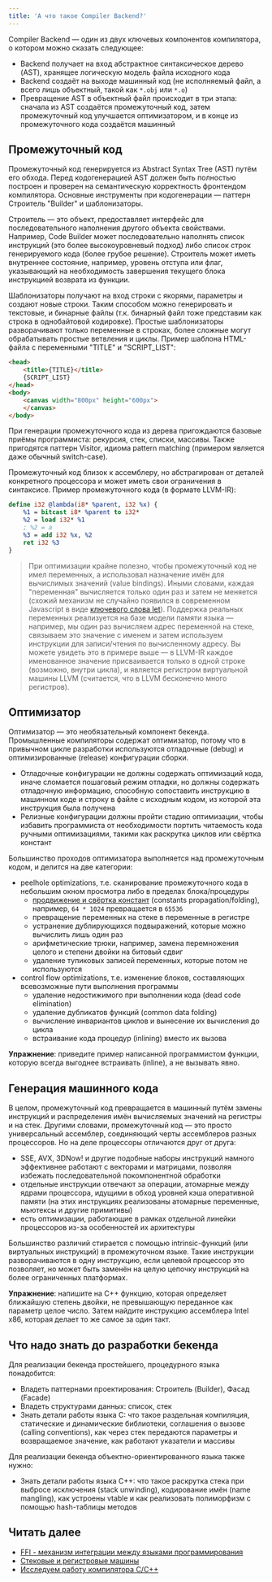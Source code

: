 ```yaml
---
title: 'А что такое Compiler Backend?'
---
```


Compiler Backend — один из двух ключевых компонентов компилятора, о котором можно сказать следующее:

- Backend получает на вход абстрактное синтаксическое дерево (AST), хранящее логическую модель файла исходного кода
- Backend создаёт на выходе машинный код (не исполняемый файл, а всего лишь объектный, такой как `*.obj` или `*.o`)
- Превращение AST в объектный файл происходит в три этапа: сначала из AST создаётся промежуточный код, затем промежуточный код улучшается оптимизатором, и в конце из промежуточного кода создаётся машинный

## Промежуточный код

Промежуточный код генерируется из Abstract Syntax Tree (AST) путём его обхода. Перед кодогенерацией AST должен быть полностью построен и проверен на семантическую корректность фронтендом компилятора. Основные инструменты при кодогенерации — паттерн Строитель "Builder" и шаблонизаторы.

Строитель — это объект, предоставляет интерфейс для последовательного наполнения другого объекта свойствами. Например, Code Builder может последовательно наполнять список инструкций (это более высокоуровневый подход) либо список строк генерируемого кода (более грубое решение). Строитель может иметь внутреннее состояние, например, уровень отступа или флаг, указывающий на необходимость завершения текущего блока инструкцией возврата из функции.

Шаблонизаторы получают на вход строки с якорями, параметры и создают новые строки. Таким способом можно генерировать и текстовые, и бинарные файлы (т.к. бинарный файл тоже представим как строка в однобайтовой кодировке). Простые шаблонизаторы разворачивают только переменные в строках, более сложные могут обрабатывать простые ветвления и циклы. Пример шаблона HTML-файла с переменными "TITLE" и "SCRIPT_LIST":

```html
<head>
    <title>{TITLE}</title>
    {SCRIPT_LIST}
</head>
<body>
    <canvas width="800px" height="600px">
    </canvas>
</body>
```

При генерации промежуточного кода из дерева пригождаются базовые приёмы программиста: рекурсия, стек, списки, массивы. Также пригодятся паттерн Visitor, идиома pattern matching (примером является даже обычный switch-case).

Промежуточный код близок к ассемблеру, но абстрагирован от деталей конкретного процессора и может иметь свои ограничения в синтаксисе. Пример промежуточного кода (в формате LLVM-IR):

```llvm
define i32 @lambda(i8* %parent, i32 %x) {
    %1 = bitcast i8* %parent to i32*
    %2 = load i32* %1
    ; %2 = a
    %3 = add i32 %x, %2
    ret i32 %3
}
```

> При оптимизации крайне полезно, чтобы промежуточный код не имел переменных, а использовал назначение имён для вычислимых значений (value bindings). Иными словами, каждая "переменная" вычисляется только один раз и затем не меняется (схожий механизм не случайно появился в современном Javascript в виде [ключевого слова let](https://learn.javascript.ru/let-const)). Поддержка реальных переменных реализуется на базе модели памяти языка — например, мы один раз вычисляем адрес переменной на стеке, связываем это значение с именем и затем используем инструкции для записи/чтения по вычисленному адресу. Вы можете увидеть это в примере выше — в LLVM-IR каждое именованное значение присваивается только в одной строке (возможно, внутри цикла), и является регистром виртуальной машины LLVM (считается, что в LLVM бесконечно много регистров).

## Оптимизатор

Оптимизатор — это необязательный компонент бекенда. Промышленные компиляторы содержат оптимизатор, потому что в привычном цикле разработки используются отладочные (debug) и оптимизированные (release) конфигурации сборки.

- Отладочные конфигурации не должны содержать оптимизаций кода, иначе сломается пошаговый режим отладки, но должны содержать отладочную информацию, способную сопоставить инструкцию в машинном коде и строку в файле с исходным кодом, из которой эта инструкция была получена
- Релизные конфигурации должны пройти стадию оптимизации, чтобы избавить программиста от необходимости портить читаемость кода ручными оптимизациями, такими как раскрутка циклов или свёртка констант

Большинство проходов оптимизатора выполняется над промежуточным кодом, и делится на две категории:

 - peelhole optimizations, т.е. сканирование промежуточного кода в небольшим окном просмотра либо в пределах блока/процедуры
    - [продвижение и свёртка констант](https://ru.wikipedia.org/wiki/%D0%A1%D0%B2%D1%91%D1%80%D1%82%D0%BA%D0%B0_%D0%BA%D0%BE%D0%BD%D1%81%D1%82%D0%B0%D0%BD%D1%82) (constants propagation/folding), например, `64 * 1024` превращается в `65536`
    - превращение переменных на стеке в переменные в регистре
    - устранение дублирующихся подвыражений, которые можно вычислить лишь один раз
    - арифметические трюки, например, замена перемножения целого и степени двойки на битовый сдвиг
    - удаление тупиковых записей переменных, которые потом не используются
 - control flow optimizations, т.е. изменение блоков, составляющих всевозможные пути выполнения программы
    - удаление недостижимого при выполнении кода (dead code elimination)
    - удаление дубликатов функций (common data folding)
    - вычисление инвариантов циклов и вынесение их вычисления до цикла
    - встраивание кода процедур (inlining) вместо их вызова

**Упражнение**: приведите пример написанной программистом функции, которую всегда выгоднее встраивать (inline), а не вызывать явно.

## Генерация машинного кода

В целом, промежуточный код превращается в машинный путём замены инструкций и распределения имён вычисляемых значений на регистры и на стек. Другими словами, промежуточный код — это просто универсальный ассемблер, соединяющий черты ассемблеров разных процессоров. Но на деле процессоры отличаются друг от друга:

- SSE, AVX, 3DNow! и другие подобные наборы инструкций намного эффективнее работают с векторами и матрицами, позволяя избежать последовательной покомпонентной обработки
- отдельные инструкции отвечают за операции, атомарные между ядрами процессора, идущими в обход уровней кэша оперативной памяти (на этих инструкциях реализованы атомарные переменные, мьютексы и другие примитивы)
- есть оптимизации, работающие в рамках отдельной линейки процессоров из-за особенностей их архитектуры

Большинство различий стирается с помощью intrinsic-функций (или виртуальных инструкций) в промежуточном языке. Такие инструкции разворачиваются в одну инструкцию, если целевой процессор это позволяет, но может быть заменён на целую цепочку инструкций на более ограниченных платформах.

**Упражнение**: напишите на C++ функцию, которая определяет ближайшую степень двойки, не превышающую переданное как параметр целое число. Затем найдите инструкцию ассемблера Intel x86, которая делает то же самое за один такт.

## Что надо знать до разработки бекенда

Для реализации бекенда простейшего, процедурного языка понадобится:

- Владеть паттернами проектирования: Строитель (Builder), Фасад (Facade)
- Владеть структурами данных: список, стек
- Знать детали работы языка C: что такое раздельная компиляция, статические и динамические библиотеки, соглашения о вызове (calling conventions), как через стек передаются параметры и возвращаемое значение, как работают указатели и массивы

Для реализации бекенда объектно-ориентированного языка также нужно:

- Знать детали работы языка C++: что такое раскрутка стека при выбросе исключения (stack unwinding), кодирование имён (name mangling), как устроены vtable и как реализовать полиморфизм с помощью hash-таблицы методов

## Читать далее

- [FFI - механизм интеграции между языками программирования](/compilers/backend_ffi.html)
- [Стековые и регистровые машины](/compilers/stack_and_register.html)
- [Исследуем работу компилятора C/C++](/compilers/c_in_depth.html)
